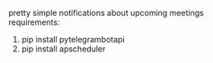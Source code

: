 pretty simple notifications about upcoming meetings
<br/>
requirements:
1) pip install pytelegrambotapi
2) pip install apscheduler
